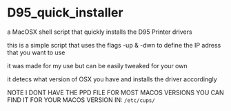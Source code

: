 # D95_quick_installer
a MacOSX shell script that quickly installs the D95 Printer drivers 

this is a simple script that uses the flags 
-up & -dwn to define the IP adress that you want to use

it was made for my use but can be easily tweaked for your own 

it detecs what version of OSX you have and installs the driver accordingly 

NOTE I DONT HAVE THE PPD FILE FOR MOST MACOS VERSIONS YOU CAN FIND IT FOR YOUR MACOS VERSION IN:
```/etc/cups/```
